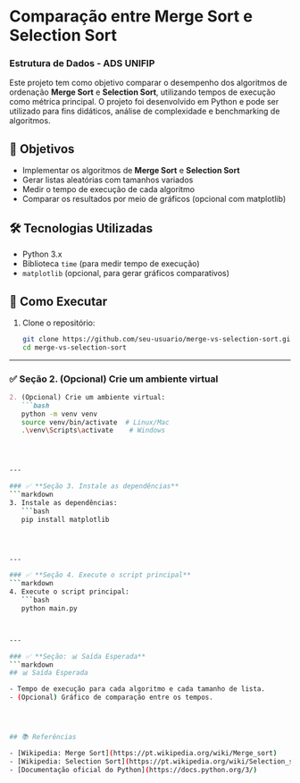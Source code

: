 # Comparação entre Merge Sort e Selection Sort
### Estrutura de Dados - ADS UNIFIP

Este projeto tem como objetivo comparar o desempenho dos algoritmos de ordenação **Merge Sort** e **Selection Sort**, utilizando tempos de execução como métrica principal. O projeto foi desenvolvido em Python e pode ser utilizado para fins didáticos, análise de complexidade e benchmarking de algoritmos.

## 📌 Objetivos

- Implementar os algoritmos de **Merge Sort** e **Selection Sort**
- Gerar listas aleatórias com tamanhos variados
- Medir o tempo de execução de cada algoritmo
- Comparar os resultados por meio de gráficos (opcional com matplotlib)

## 🛠 Tecnologias Utilizadas

- Python 3.x
- Biblioteca `time` (para medir tempo de execução)
- `matplotlib` (opcional, para gerar gráficos comparativos)

## 🚀 Como Executar

1. Clone o repositório:
   ```bash
   git clone https://github.com/seu-usuario/merge-vs-selection-sort.git
   cd merge-vs-selection-sort


---

### ✅ **Seção 2. (Opcional) Crie um ambiente virtual**
```markdown
2. (Opcional) Crie um ambiente virtual:
   ```bash
   python -m venv venv
   source venv/bin/activate  # Linux/Mac
   .\venv\Scripts\activate    # Windows




---

### ✅ **Seção 3. Instale as dependências**
```markdown
3. Instale as dependências:
   ```bash
   pip install matplotlib




---

### ✅ **Seção 4. Execute o script principal**
```markdown
4. Execute o script principal:
   ```bash
   python main.py



---

### ✅ **Seção: 📊 Saída Esperada**
```markdown
## 📊 Saída Esperada

- Tempo de execução para cada algoritmo e cada tamanho de lista.
- (Opcional) Gráfico de comparação entre os tempos.




## 📚 Referências

- [Wikipedia: Merge Sort](https://pt.wikipedia.org/wiki/Merge_sort)
- [Wikipedia: Selection Sort](https://pt.wikipedia.org/wiki/Selection_sort)
- [Documentação oficial do Python](https://docs.python.org/3/)
